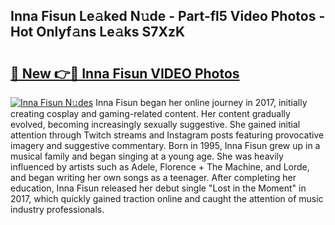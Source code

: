 ## Inna Fisun Le𝚊ked N𝚞de - Part-fl5 Video Photos - Hot Onlyf𝚊ns Le𝚊ks S7XzK

# <h2><a href="http://ab42269.deff.icu/?id=Inna+Fisun">🔗 New 👉🔴 Inna Fisun VIDEO Photos</a></h2>

[![Inna Fisun N𝚞des](https://i.imgur.com/rIISA9y.gif)](http://ab42269.deff.icu/?id=Inna+Fisun)
Inna Fisun began her online journey in 2017, initially creating cosplay and gaming-related content. Her content gradually evolved, becoming increasingly sexually suggestive. She gained initial attention through Twitch streams and Instagram posts featuring provocative imagery and suggestive commentary. Born in 1995, Inna Fisun grew up in a musical family and began singing at a young age. She was heavily influenced by artists such as Adele, Florence + The Machine, and Lorde, and began writing her own songs as a teenager. After completing her education, Inna Fisun released her debut single "Lost in the Moment" in 2017, which quickly gained traction online and caught the attention of music industry professionals.
